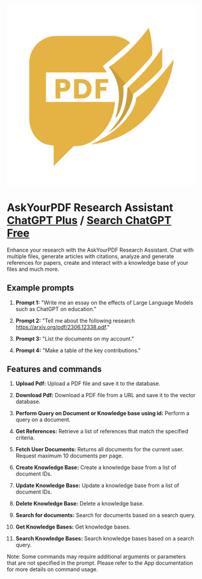 
[![AskYourPDF Research Assistant](https://github.com/AskYourPdf/ask-plugin/blob/main/aypp_logo.png?raw=true)](https://chat.openai.com/g/g-UfFxTDMxq-askyourpdf-research-assistant)

# AskYourPDF Research Assistant [ChatGPT Plus](https://chat.openai.com/g/g-UfFxTDMxq-askyourpdf-research-assistant) / [Search ChatGPT Free](https://gptcall.net/index.html#/?search=AskYourPDF%20Research%20Assistant)

Enhance your research with the AskYourPDF Research Assistant. Chat with multiple files, generate articles with citations, analyze and generate references for papers, create and interact with a knowledge base of your files and much more.

## Example prompts

1. **Prompt 1:** "Write me an essay on the effects of Large Language Models such as ChatGPT on education."

2. **Prompt 2:** "Tell me about the following research https://arxiv.org/pdf/2306.12338.pdf."

3. **Prompt 3:** "List the documents on my account."

4. **Prompt 4:** "Make a table of the key contributions."

## Features and commands

1. **Upload Pdf:** Upload a PDF file and save it to the database.

2. **Download Pdf:** Download a PDF file from a URL and save it to the vector database.

3. **Perform Query on Document or Knowledge base using id:** Perform a query on a document.

4. **Get References:** Retrieve a list of references that match the specified criteria.

5. **Fetch User Documents:** Returns all documents for the current user. Request maximum 10 documents per page.

6. **Create Knowledge Base:** Create a knowledge base from a list of document IDs.

7. **Update Knowledge Base:** Update a knowledge base from a list of document IDs.

8. **Delete Knowledge Base:** Delete a knowledge base.

9. **Search for documents:** Search for documents based on a search query.

10. **Get Knowledge Bases:** Get knowledge bases.

11. **Search Knowledge Bases:** Search knowledge bases based on a search query.

Note: Some commands may require additional arguments or parameters that are not specified in the prompt. Please refer to the App documentation for more details on command usage.


